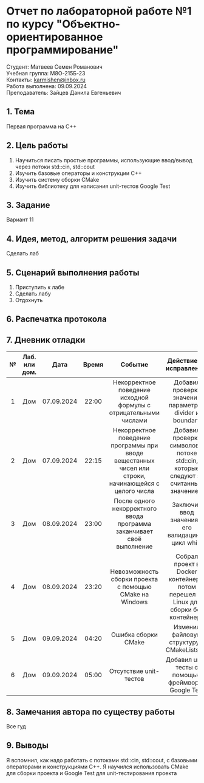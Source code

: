 # Отчет по лабораторной работе №1 по курсу "Объектно-ориентированное программирование"

Студент: Матвеев Семен Романович \
Учебная группа: M8О-215Б-23 \
Контакты: karmishen@inbox.ru \
Работа выполнена: 09.09.2024\
Преподаватель: Зайцев Данила Евгеньевич

## 1. Тема

Первая программа на C++

## 2. Цель работы

1) Научиться писать простые программы, использующие ввод/вывод через потоки std::cin, std::cout
2) Изучить базовые операторы и конструкции C++
3) Изучить систему сборки CMake
4) Изучить библиотеку для написания unit-тестов Google Test

## 3. Задание

Вариант 11 

## 4. Идея, метод, алгоритм решения задачи

Сделать лаб

## 5. Сценарий выполнения работы

1. Приступить к лабе 
2. Сделать лабу
3. Отдохнуть 

## 6. Распечатка протокола


## 7. Дневник отладки

| №   | Лаб. или дом. | Дата       | Время | Событие                                                                                                        | Действие по исправлению | Примечание |
|:---:|:-------------:|:----------:|:-----:|:--------------------------------------------------------------------------------------------------------------:|:-----------------------:|:----------:|
| 1 | Дом | 07.09.2024 | 22:00 | Некорректное поведение исходной формулы с отрицательными числами | Добавил проверку значений параметров divider и boundary |  |
| 2 | Дом | 07.09.2024 | 22:15 | Некорректное поведение программы при вводе веществнных чисел или строки, начинающейся с целого числа | Добавил проверку символов в потоке std::cin, которые следуют за считанным значением |   |
| 3 | Дом | 08.09.2024 | 23:00 | После одного некорректного ввода программа заканчивает своё выполнение | Заключил ввод значения и его валидацию в цикл while |   |
| 4 | Дом | 08.09.2024 | 23:20 | Невозможность сборки проекта с помощью CMake на Windows | Собрал проект в Docker контейнере, потом перешел на Linux для сборки без контейнера | Перед этим потратил 5 часов в попытках подружить CMake и особенно Google Test с Windows |
| 5 | Дом | 09.09.2024 | 04:20 | Ошибка сборки CMake | Изменил файловую структуру и CMakeLists.txt |   |
| 6 | Дом | 09.09.2024 | 05:00 | Отсутствие unit-тестов | Добавил unit-тесты с помощью фреймворка Google Test |   |


## 8. Замечания автора по существу работы

Все гуд

## 9. Выводы

Я вспомнил, как надо работать с потоками std::cin, std::cout, с базовыми операторами и конструкциями C++. Я научился использовать CMake для сборки проекта и Google Test для unit-тестирования проекта